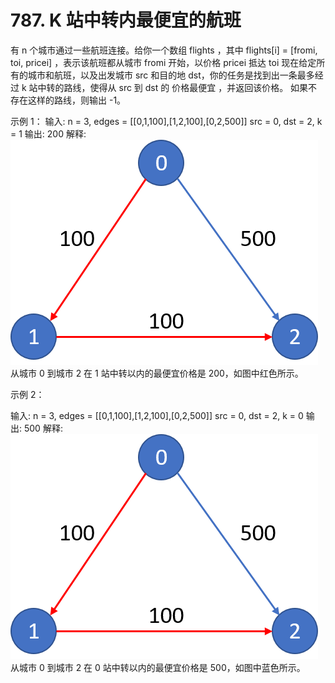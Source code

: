 # 787. K 站中转内最便宜的航班
  有 n 个城市通过一些航班连接。给你一个数组 flights ，其中 flights[i] = [fromi, toi, pricei] ，表示该航班都从城市 fromi 开始，以价格 pricei 抵达 toi
现在给定所有的城市和航班，以及出发城市 src 和目的地 dst，你的任务是找到出一条最多经过 k 站中转的路线，使得从 src 到 dst 的 价格最便宜 ，并返回该价格。 
如果不存在这样的路线，则输出 -1。

示例 1：
输入:
n = 3, edges = [[0,1,100],[1,2,100],[0,2,500]]
src = 0, dst = 2, k = 1
输出: 200
解释:
![城市航班图如下](Test2.png)
从城市 0 到城市 2 在 1 站中转以内的最便宜价格是 200，如图中红色所示。   

示例 2：

输入:
n = 3, edges = [[0,1,100],[1,2,100],[0,2,500]]
src = 0, dst = 2, k = 0
输出: 500
解释:
![城市航班图如下](Test2.png)
从城市 0 到城市 2 在 0 站中转以内的最便宜价格是 500，如图中蓝色所示。
 